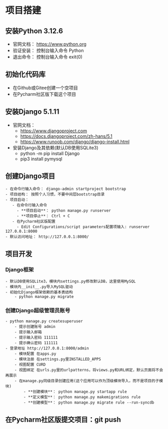 # 项目搭建

## 安装Python 3.12.6
   - 官网文档： https://www.python.org 
   - 验证安装： 控制台输入命令 Python
   - 退出命令： 控制台输入命令 exit(0)
## 初始化代码库
   - 在Github或Gitee创建一个空项目
   - 在Pycharm社区版下载这个项目
## 安装Django 5.1.11
   - 官网文档：
      - https://www.djangoproject.com
      - https://docs.djangoproject.com/zh-hans/5.1
      - https://www.runoob.com/django/django-install.html
   - 安装Django及其依赖(默认DB使用SQLite3)
      - python -m pip install Django
      - pip3 install pymysql
## 创建Django项目
    - 在命令行输入命令： django-admin startproject bootstrap
    - 项目结构： 按照个人习惯，不要中间层bootstrap目录
    - 项目启动： 
       - 在命令行输入命令
         - **项目启动**： python manage.py runserver
         - **项目停止**： Ctrl + C
       - 在Pycharm社区版配置
         - Edit Configurations/script parameters配置项输入: runserver 127.0.0.1:8000
    - 默认访问地址： http://127.0.0.1:8000/
## 项目开发
### Django框架
    - 默认DB使用SQLite3，模块内settings.py修改默认DB，这里使用MySQL
    - 模块内__init__.py导入MySQL驱动
    - 初始化Django框架依赖的基本表结构
        - python manage.py migrate
### 创建Django超级管理员账号
    - python manage.py createsuperuser
        - 提示创建账号 admin
        - 提示输入邮箱 
        - 提示输入密码 111111
        - 提示确认密码 111111
    - 登录地址 http://127.0.0.1:8000/admin
        - 模块配置 在apps.py
        - 模块注册 在settings.py里INSTALLED_APPS
        - 视图配置 CURD
        - 视图绑定 在urls.py里的urlpatterns，将views.py和URL绑定，默认页面将不会再展示
        - 在manage.py同级目录创建应用(这个应用可以作为顶级模块导入，而不是项目的子模块)
            - **创建模块**： python manage.py startapp rule
            - **定义模型**： python manage.py makemigrations rule
            - **创建模型**： python manage.py migrate rule --run-syncdb
## 在Pycharm社区版提交项目：git push
